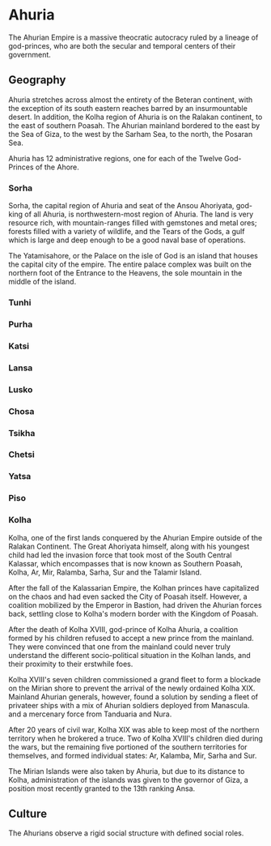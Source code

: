 # Ahuria

The Ahurian Empire is a massive theocratic autocracy ruled by a lineage of
god-princes, who are both the secular and temporal centers of their
government. 

## Geography

Ahuria stretches across almost the entirety of the Beteran continent, with the
exception of its south eastern reaches barred by an insurmountable desert. In
addition, the Kolha region of Ahuria is on the Ralakan continent, to the east of
southern Poasah. The Ahurian mainland bordered to the east by the Sea of Giza, to the west by the
Sarham Sea, to the north, the Posaran Sea.

Ahuria has 12 administrative regions, one for each of the Twelve God-Princes of
the Ahore.

### Sorha

Sorha, the capital region of Ahuria and seat of the Ansou Ahoriyata, god-king of
all Ahuria, is northwestern-most region of Ahuria. The land is very resource
rich, with mountain-ranges filled with gemstones and metal ores; forests filled
with a variety of wildlife, and the Tears of the Gods, a gulf which is large and
deep enough to be a good naval base of operations.

The Yatamisahore, or the Palace on the isle of God is an island that houses the
capital city of the empire. The entire palace complex was built on the northern
foot of the Entrance to the Heavens, the sole mountain in the middle of the
island.

### Tunhi
### Purha
### Katsi
### Lansa
### Lusko
### Chosa
### Tsikha
### Chetsi
### Yatsa
### Piso
### Kolha

Kolha, one of the first lands conquered by the Ahurian Empire outside of the
Ralakan Continent. The Great Ahoriyata himself, along with his youngest child
had led the invasion force that took most of the South Central Kalassar, which
encompasses that is now known as Southern Poasah, Kolha, Ar, Mir,
Ralamba, Sarha, Sur and the Talamir Island.

After the fall of the Kalassarian Empire, the Kolhan princes have capitalized on
the chaos and had even sacked the City of Poasah itself. However, a coalition
mobilized by the Emperor in Bastion, had driven the Ahurian forces back,
settling close to Kolha's modern border with the Kingdom of Poasah.

After the death of Kolha XVIII, god-prince of Kolha Ahuria, a coalition formed by
his children refused to accept a new prince from the mainland. They were
convinced that one from the mainland could never truly understand the different
socio-political situation in the Kolhan lands, and their proximity to their
erstwhile foes. 

Kolha XVIII's seven children commissioned a grand fleet to form a blockade on the
Mirian shore to prevent the arrival of the newly ordained Kolha XIX. Mainland
Ahurian generals, however, found a solution by sending a fleet of privateer
ships with a mix of Ahurian soldiers deployed from Manascula. and a mercenary
force from Tanduaria and Nura. 

After 20 years of civil war, Kolha XIX was able to keep most of the northern
territory when he brokered a truce. Two of Kolha XVIII's children died during the
wars, but the remaining five portioned of the southern territories for
themselves, and formed individual states: Ar, Kalamba, Mir, Sarha and Sur.

The Mirian Islands were also taken by Ahuria, but due to its distance to Kolha,
administration of the islands was given to the governor of Giza, a position most
recently granted to the 13th ranking Ansa.

## Culture

The Ahurians observe a rigid social structure with defined social roles. 
